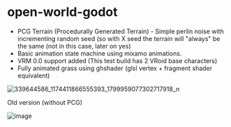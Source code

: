 # open-world-godot


- PCG Terrain (Procedurally Generated Terrain) - Simple perlin noise with incrementing random seed (so with X seed the terrain will "always" be the same (not in this case, later on yes)
- Basic animation state machine using mixamo animations.
- VRM 0.0 support added (This test build has 2 VRoid base characters)
- Fully animated grass using ghshader (glsl vertex + fragment shader equivalent)



![339644586_1174411866555393_1799959077302717918_n](https://user-images.githubusercontent.com/30495650/234970904-92585601-274b-4f8f-885f-ba2318063848.jpg)

Old version (without PCG)

![image](https://user-images.githubusercontent.com/30495650/234971018-0b4a1462-6f88-414b-a396-1131deba0fba.png)
